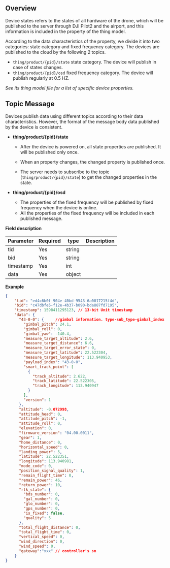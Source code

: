 
## Overview

Device states refers to the states of all hardware of the drone, which will be published to the server through DJI Pilot2 and the airport, and this information is included in the property of the thing model.

According to the data characteristics of the property, we divide it into two categories: state category and fixed frequency category. The devices are published to the cloud by the following 2 topics.

- ```thing/product/{pid}/state``` state category. The device will publish in case of states changes.
- ```thing/product/{pid}/osd``` fixed frequency category. The device will publish regularly at 0.5 HZ.

*See its thing model file for a list of specific device properties.*

## **Topic Message**

Devices publish data using different topics according to their data characteristics. However, the format of the message body data published by the device is consistent.

- **thing/product/{pid}/state**

  - After the device is powered on, all state properties are published. It will be published only once.

  - When an property changes, the changed property is published once.

  - The server needs to subscribe to the topic (`thing/product/{pid}/state`) to get the changed properties in the state.

    

- **thing/product/{pid}/osd**

  - The properties of the fixed frequency will be published by fixed frequency when the device is online.
  - All the properties of the fixed frequency will be included in each published message.

**Field description**

| Parameter | Required | type   | Description |
| --------- | -------- | ------ | ----------- |
| tid       | Yes      | string |             |
| bid       | Yes      | string |             |
| timestamp | Yes      | int    |             |
| data      | Yes      | object |             |

**Example**

```json
{
    "tid": "ed4c6b0f-904e-40bd-9543-6a0017215f4d",
    "bid": "c47dbfe5-f12e-4b37-b090-bda887fd7195", 
    "timestamp": 1598411295123, // 13-bit Unit timestamp
    "data": {
      "43-0-0": {     //gimbal information. type-sub_type-gimbal_index
        "gimbal_pitch": 24.1,
        "gimbal_roll": 0,
        "gimbal_yaw": -140.4,
        "measure_target_altitude": 2.6,
        "measure_target_distance": 6.6,
        "measure_target_error_state": 0,
        "measure_target_latitude": 22.522304,
        "measure_target_longitude": 113.940953,
        "payload_index": "43-0-0",
        "smart_track_point": [
          {
            "track_altitude": 2.622,
            "track_latitude": 22.522305,
            "track_longitude": 113.940947
          }
        ],
        "version": 1
      },
      "altitude": -0.072998,
      "attitude_head": 0,
      "attitude_pitch": -1,
      "attitude_roll": 0,
      "elevation": 0,
      "firmware_version": "04.00.0011",
      "gear": 1,
      "home_distance": 0,
      "horizontal_speed": 0,
      "landing_power": 5,
      "latitude": 22.522351,
      "longitude": 113.940981,
      "mode_code": 0,
      "position_signal_quality": 1,
      "remain_flight_time": 0,
      "remain_power": 46,
      "return_power": 10,
      "rtk_state": {
        "bds_number": 0,
        "gal_number": 0,
        "glo_number": 0,
        "gps_number": 0,
        "is_fixed": false,
        "quality": 5
      },
      "total_flight_distance": 0,
      "total_flight_time": 0,
      "vertical_speed": 0,
      "wind_direction": 0,
      "wind_speed": 0,
      "gateway":"xxx" // controller's sn
    }
}
```